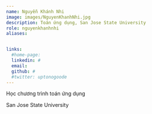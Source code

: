 ```yaml
---
name: Nguyễn Khánh Nhi
image: images/NguyenKhanhNhi.jpg
description: Toán ứng dụng, San Jose State University
role: nguyenkhanhnhi
aliases:


links:
  #home-page: 
  linkedin: #
  email: 
  github: #
  #twitter: uptonogoode
---
```


Học chương trình toán ứng dụng

San Jose State University
